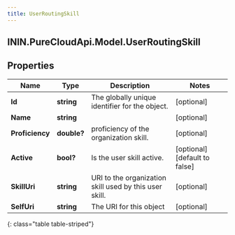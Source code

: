 ```yaml
---
title: UserRoutingSkill
---
```

## ININ.PureCloudApi.Model.UserRoutingSkill

## Properties

|Name | Type | Description | Notes|
|------------ | ------------- | ------------- | -------------|
| **Id** | **string** | The globally unique identifier for the object. | [optional] |
| **Name** | **string** |  | [optional] |
| **Proficiency** | **double?** | proficiency of the organization skill. | [optional] |
| **Active** | **bool?** | Is the user skill active. | [optional] [default to false]|
| **SkillUri** | **string** | URI to the organization skill used by this user skill. | [optional] |
| **SelfUri** | **string** | The URI for this object | [optional] |
{: class="table table-striped"}


